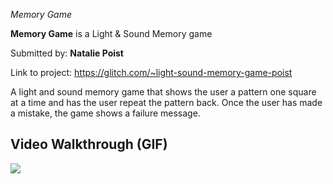 *Memory Game*

**Memory Game** is a Light & Sound Memory game

Submitted by: **Natalie Poist**

Link to project: https://glitch.com/~light-sound-memory-game-poist

A light and sound memory game that shows the user a pattern one square at a time and has the user repeat the pattern back. Once the user has made a mistake, the game shows a failure message.

## Video Walkthrough (GIF)
![](http://g.recordit.co/FiKoeVIy7F.gif)

